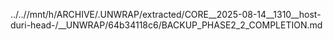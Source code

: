 ../..//mnt/h/ARCHIVE/.UNWRAP/extracted/CORE__2025-08-14__1310__host-duri-head-/__UNWRAP/64b34118c6/BACKUP_PHASE2_2_COMPLETION.md